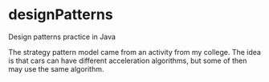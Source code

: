 # designPatterns
Design patterns practice in Java

The strategy pattern model came from an activity from my college. The idea is that cars can have different acceleration algorithms, but some of then may use the same algorithm.
